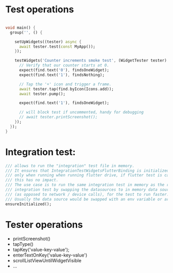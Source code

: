 

# Test operations

```dart

void main() {
  group('', () {

    setUpWidgets((tester) async {
      await tester.test(const MyApp());
    });

    testWidgets('Counter increments smoke test', (WidgetTester tester) async {
      // Verify that our counter starts at 0.
      expect(find.text('0'), findsOneWidget);
      expect(find.text('1'), findsNothing);

      // Tap the '+' icon and trigger a frame.
      await tester.tap(find.byIcon(Icons.add));
      await tester.pump();

      expect(find.text('1'), findsOneWidget);

      // will block test if uncommented, handy for debugging
      // await tester.printScreenshot();
    });
  });
}
```

# Integration test:

```dart
/// allows to run the "integration" test file in memory.
/// It ensures that IntegrationTestWidgetsFlutterBinding is initialized
/// only when running when running flutter drive, if flutter test is called,
/// this has no impact.
/// The use case is to run the same integration test in memory as the real
/// integration test by swapping the datasources to in memory data sources
/// (as opposed to network / device calls), for the test to run faster.
/// Usually the data source would be swapped with an env variable or arg.
ensureInitialized();
```

# Tester operations

- printScreenshot()
- tapType<T>()
- tapKey('value-key-value');
- enterTextOnKey('value-key-value')
- scrollListViewUntilWidgetVisible
- ...

